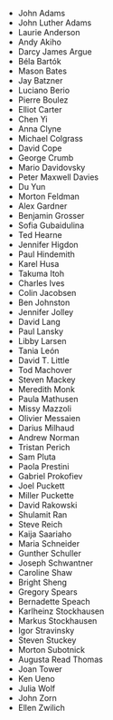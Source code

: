 * John Adams
* John Luther Adams
* Laurie Anderson
* Andy Akiho
* Darcy James Argue
* Béla Bartók
* Mason Bates
* Jay Batzner
* Luciano Berio
* Pierre Boulez
* Elliot Carter
* Chen Yi
* Anna Clyne
* Michael Colgrass
* David Cope
* George Crumb
* Mario Davidovsky
* Peter Maxwell Davies
* Du Yun
* Morton Feldman
* Alex Gardner
* Benjamin Grosser
* Sofia Gubaidulina
* Ted Hearne
* Jennifer Higdon
* Paul Hindemith
* Karel Husa
* Takuma Itoh
* Charles Ives
* Colin Jacobsen
* Ben Johnston
* Jennifer Jolley
* David Lang
* Paul Lansky
* Libby Larsen
* Tania León
* David T. Little
* Tod Machover
* Steven Mackey
* Meredith Monk
* Paula Mathusen
* Missy Mazzoli
* Olivier Messaien
* Darius Milhaud
* Andrew Norman
* Tristan Perich
* Sam Pluta
* Paola Prestini
* Gabriel Prokofiev
* Joel Puckett
* Miller Puckette
* David Rakowski
* Shulamit Ran
* Steve Reich
* Kaija Saariaho
* Maria Schneider
* Gunther Schuller
* Joseph Schwantner
* Caroline Shaw
* Bright Sheng
* Gregory Spears
* Bernadette Speach
* Karlheinz Stockhausen
* Markus Stockhausen
* Igor Stravinsky
* Steven Stuckey
* Morton Subotnick
* Augusta Read Thomas
* Joan Tower
* Ken Ueno
* Julia Wolf
* John Zorn
* Ellen Zwilich
